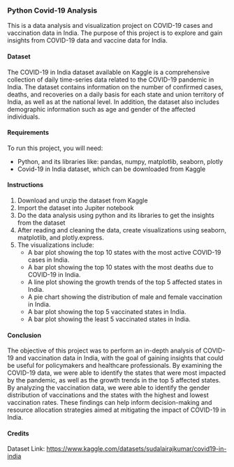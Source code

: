 ### Python Covid-19 Analysis
This is a data analysis and visualization project on COVID-19 cases and vaccination data in India. The purpose of this project is to explore and gain insights from COVID-19 data and vaccine data for India.

#### Dataset
The COVID-19 in India dataset available on Kaggle is a comprehensive collection of daily time-series data related to the COVID-19 pandemic in India. The dataset contains information on the number of confirmed cases, deaths, and recoveries on a daily basis for each state and union territory of India, as well as at the national level. In addition, the dataset also includes demographic information such as age and gender of the affected individuals.

#### Requirements
To run this project, you will need:
- Python, and its libraries like: pandas, numpy, matplotlib, seaborn, plotly
- Covid-19 in India dataset, which can be downloaded from Kaggle

#### Instructions
1.	Download and unzip the dataset from Kaggle
2.	Import the dataset into Jupiter notebook
3.	Do the data analysis using python and its libraries to get the insights from the dataset
4.  After reading and cleaning the data, create visualizations using seaborn, matplotlib, and plotly.express.
5.  The visualizations include:
    - A bar plot showing the top 10 states with the most active COVID-19 cases in India.
    - A bar plot showing the top 10 states with the most deaths due to COVID-19 in India.
    - A line plot showing the growth trends of the top 5 affected states in India.
    - A pie chart showing the distribution of male and female vaccination in India.
    - A bar plot showing the top 5 vaccinated states in India.
    - A bar plot showing the least 5 vaccinated states in India.

#### Conclusion
The objective of this project was to perform an in-depth analysis of COVID-19 and vaccination data in India, with the goal of gaining insights that could be useful for policymakers and healthcare professionals. By examining the COVID-19 data, we were able to identify the states that were most impacted by the pandemic, as well as the growth trends in the top 5 affected states. By analyzing the vaccination data, we were able to identify the gender distribution of vaccinations and the states with the highest and lowest vaccination rates. These findings can help inform decision-making and resource allocation strategies aimed at mitigating the impact of COVID-19 in India.

#### Credits
Dataset Link: https://www.kaggle.com/datasets/sudalairajkumar/covid19-in-india
